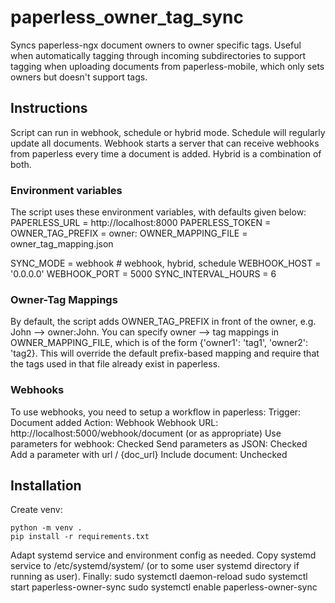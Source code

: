 # paperless_owner_tag_sync

Syncs paperless-ngx document owners to owner specific tags. Useful when automatically tagging through incoming subdirectories to support tagging when uploading documents from paperless-mobile, which only sets owners but doesn't support tags.

## Instructions
Script can run in webhook, schedule or hybrid mode. Schedule will regularly update all documents. Webhook starts a server that can receive webhooks from paperless every time a document is added. Hybrid is a combination of both.

### Environment variables
The script uses these environment variables, with defaults given below:
PAPERLESS_URL = http://localhost:8000
PAPERLESS_TOKEN = 
OWNER_TAG_PREFIX = owner:
OWNER_MAPPING_FILE = owner_tag_mapping.json

SYNC_MODE = webhook  # webhook, hybrid, schedule
WEBHOOK_HOST = '0.0.0.0'
WEBHOOK_PORT = 5000
SYNC_INTERVAL_HOURS = 6

### Owner-Tag Mappings
By default, the script adds OWNER_TAG_PREFIX in front of the owner, e.g. John --> owner:John. You can specify owner --> tag mappings in OWNER_MAPPING_FILE, which is of the form {'owner1': 'tag1', 'owner2': 'tag2}. This will override the default prefix-based mapping and require that the tags used in that file already exist in paperless.

### Webhooks
To use webhooks, you need to setup a workflow in paperless:
Trigger: Document added
Action: Webhook
Webhook URL: http://localhost:5000/webhook/document (or as appropriate)
Use parameters for webhook: Checked
Send parameters as JSON: Checked
Add a parameter with url / {doc_url}
Include document: Unchecked

## Installation
Create venv:

    python -m venv .
    pip install -r requirements.txt

Adapt systemd service and environment config as needed. Copy systemd service to /etc/systemd/system/ (or to some user systemd directory if running as user). Finally:
    sudo systemctl daemon-reload
    sudo systemctl start paperless-owner-sync
    sudo systemctl enable paperless-owner-sync